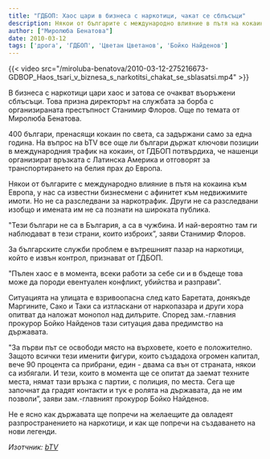 ```yaml
---
title: "ГДБОП: Хаос цари в бизнеса с наркотици, чакат се сблъсъци"
description: Някои от българите с международно влияние в пътя на кокаина, у нас са известни бизнесмени с афинитет към недвижимите имоти
author: ["Миролюба Бенатова"]
date: 2010-03-12
tags: ['дрога', 'ГДБОП', 'Цветан Цветанов', 'Бойко Найденов']
---
```


{{< video src="/miroluba-benatova/2010-03-12-275216673-GDBOP_Haos_tsari_v_biznesa_s_narkotitsi_chakat_se_sblasatsi.mp4" >}}

В бизнеса с наркотици цари хаос и затова се очакват въоръжени сблъсъци. Това призна директорът на службата за борба с организираната престъпност Станимир Флоров. Още по темата от Миролюба Бенатова.

400 българи, пренасящи кокаин по света, са задържани само за една година. На въпрос на bTV все още ли българи държат ключови позиции в международния трафик на кокаин, от ГДБОП потвърдиха, че нашенци организират връзката с Латинска Америка и отговорят за транспортирането на белия прах до Европа.

Някои от българите с международно влияние в пътя на кокаина към Европа, у нас са известни бизнесмени с афинитет към недвижимите имоти. Но не са разследвани за наркотрафик. Други не са разследвани изобщо и имената им не са познати на широката публика.

"Тези българи не са в България, а са в чужбина. И най-вероятно там ги наблюдават в тези страни, които изброих”, заяви Станимир Флоров.

За българските служби проблем е вътрешният пазар на наркотици, който е извън контрол, признават от ГДБОП.

"Пълен хаос е в момента, всеки работи за себе си и в бъдеще това може да породи евентуален конфликт, убийства и разправи”.

Ситуацията на улицата е взривоопасна след като Баретата, донякъде Маргините, Сако и Таки са изтласкани от наркопазара и други хора опитват да наложат монопол над дилърите. Според  зам.-главния прокурор Бойко Найденов тази ситуация дава предимство на държавата.

"За първи път се освободи място на върховете, което е положително. Защото всички тези именити фигури, които създадоха огромен капитал, вече 90 процента са прибрани, един - двама са вън от страната, някои са избягали. И тези, които в момента ще се опитат да заемат техните места, нямат тази връзка с партии, с полиция, по места. Сега ще започнат да градят контакти и тук е ролята на държавата, да не им позволи”, заяви зам.-главният прокурор Бойко Найденов.

Не е ясно как държавата ще попречи на желаещите да овладеят разпространението на наркотици, и как ще попречи на създаването на нови легенди.

*Изотчник: [bTV](https://btvnovinite.bg/275216673-GDBOP_Haos_tsari_v_biznesa_s_narkotitsi_chakat_se_sblasatsi.html)*
